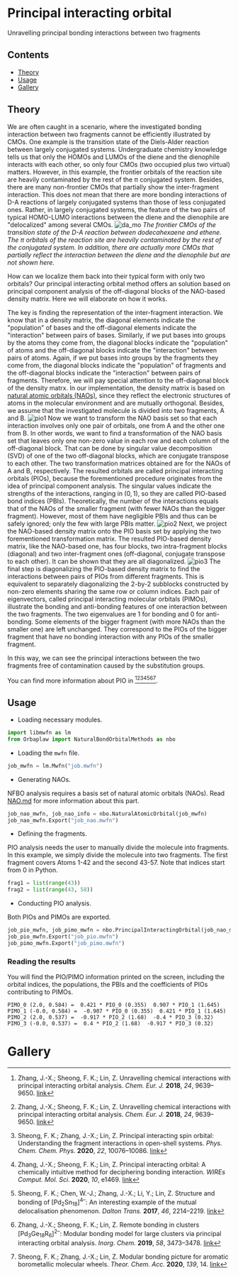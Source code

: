 # Principal interacting orbital
Unravelling principal bonding interactions between two fragments

## Contents
+ [Theory](#theory)
+ [Usage](#usage)
+ [Gallery](#gallery)

## Theory
We are often caught in a scenario, where the investigated bonding interaction between two fragments cannot be efficiently illustrated by CMOs.
One example is the transition state of the Diels-Alder reaction between largely conjugated systems.
Undergraduate chemistry knowledge tells us that only the HOMOs and LUMOs of the diene and the dienophile interacts with each other, so only four CMOs (two occupied plus two virtual) matters.
However, in this example, the frontier orbitals of the reaction site are heavily contaminated by the rest of the π conjugated system.
Besides, there are many non-frontier CMOs that partially show the inter-fragment interaction.
This does not mean that there are more bonding interactions of D-A reactions of largely conjugated systems than those of less conjugated ones.
Rather, in largely conjugated systems, the feature of the two pairs of typical HOMO-LUMO interactions between the diene and the dienophile are "delocalized" among several CMOs.
![da_mo](da_mo.jpg)
*The frontier CMOs of the transition state of the D-A reaction between dodecahexaene and ethene.
The π orbitals of the reaction site are heavily contaminated by the rest of the conjugated system.
In addition, there are actually more CMOs that partially reflect the interaction between the diene and the dienophile but are not shown here.*

How can we localize them back into their typical form with only two orbitals?
Our principal interacting orbital method offers an solution based on principal component analysis of the off-diagonal blocks of the NAO-based density matrix.
Here we will elaborate on how it works.

The key is finding the representation of the inter-fragment interaction.
We know that in a density matrix, the diagonal elements indicate the "population" of bases and the off-diagonal elements indicate the "interaction" between pairs of bases.
Similarly, if we put bases into groups by the atoms they come from, the diagonal blocks indicate the "population" of atoms and the off-diagonal blocks indicate the "interaction" between pairs of atoms.
Again, if we put bases into groups by the fragments they come from, the diagonal blocks indicate the "population" of fragments and the off-diagonal blocks indicate the "interaction" between pairs of fragments.
Therefore, we will pay special attention to the off-diagonal block of the density matrx.
In our implementation, the density matrix is based on [natural atomic orbitals (NAOs)](NAO.md), since they reflect the electronic structures of atoms in the molecular environment and are mutually orthogonal.
Besides, we assume that the investigated molecule is divided into two fragments, A and B.
![pio1](pio1.jpg)
Now we want to transform the NAO basis set so that each interaction involves only one pair of orbitals, one from A and the other one from B.
In other words, we want to find a transformation of the NAO basis set that leaves only one non-zero value in each row and each column of the off-diagonal block.
That can be done by singular value decomposition (SVD) of one of the two off-diagonal blocks, which are conjugate transpose to each other.
The two transformation matrices obtained are for the NAOs of A and B, respectively.
The resulted orbitals are called principal interacting orbitals (PIOs), because the forementioned procedure originates from the idea of principal component analysis.
The singular values indicate the strengths of the interactions, ranging in $(0,1)$, so they are called PIO-based bond indices (PBIs).
Theoretically, the number of the interactions equals that of the NAOs of the smaller fragment (with fewer NAOs than the bigger fragment).
However, most of them have negligible PBIs and thus can be safely ignored; only the few with large PBIs matter.
![pio2](pio2.jpg)
Next, we project the NAO-based density matrix onto the PIO basis set by applying the two forementioned transformation matrix.
The resulted PIO-based density matrix, like the NAO-based one, has four blocks, two intra-fragment blocks (diagonal) and two inter-fragment ones (off-diagonal, conjugate transpose to each other).
It can be shown that they are all diagonalized.
![pio3](pio3.jpg)
The final step is diagonalizing the PIO-based density matrix to find the interactions between pairs of PIOs from different fragments.
This is equivalent to separately diagonalizing the 2-by-2 subblocks constructed by non-zero elements sharing the same row or column indices.
Each pair of eigenvectors, called principal interacting molecular orbitals (PIMOs), illustrate the bonding and anti-bonding features of one interaction between the two fragments.
The two eigenvalues are 1 for bonding and 0 for anti-bonding.
Some elements of the bigger fragment (with more NAOs than the smaller one) are left unchanged.
They correspond to the PIOs of the bigger fragment that have no bonding interaction with any PIOs of the smaller fragment.

In this way, we can see the principal interactions between the two fragments free of contamination caused by the substitution groups.

You can find more information about PIO in [^pio1][^pio1][^pio2][^pio3][^pio4][^pio5][^pio6].

## Usage

+ Loading necessary modules.
```python
import libmwfn as lm
from Orbaplaw import NaturalBondOrbitalMethods as nbo
```

+ Loading the `mwfn` file.
```python
job_mwfn = lm.Mwfn("job.mwfn")
```

+ Generating NAOs.

NFBO analysis requires a basis set of natural atomic orbitals (NAOs).
Read [NAO.md](NAO.md) for more information about this part.
```python
job_nao_mwfn, job_nao_info = nbo.NaturalAtomicOrbital(job_mwfn)
job_nao_mwfn.Export("job_nao.mwfn")
```

+ Defining the fragments.

PIO analysis needs the user to manually divide the molecule into fragments.
In this example, we simply divide the molecule into two fragments.
The first fragment covers Atoms 1-42 and the second 43-57.
Note that indices start from 0 in Python.
```python
frag1 = list(range(43))
frag2 = list(range(43, 58))
```

+ Conducting PIO analysis.

Both PIOs and PIMOs are exported.
```python
job_pio_mwfn, job_pimo_mwfn = nbo.PrincipalInteractingOrbital(job_nao_mwfn, job_nao_info, [frag1,frag2])
job_pio_mwfn.Export("job_pio.mwfn")
job_pimo_mwfn.Export("job_pimo.mwfn")
```

### Reading the results

You will find the PIO/PIMO information printed on the screen, including the orbital indices, the populations, the PBIs and the coefficients of PIOs contributing to PIMOs.
```
PIMO_0 (2.0, 0.584) =  0.421 * PIO_0 (0.355)  0.907 * PIO_1 (1.645)
PIMO_1 (-0.0, 0.584) =  -0.907 * PIO_0 (0.355)  0.421 * PIO_1 (1.645)
PIMO_2 (2.0, 0.537) =  -0.917 * PIO_2 (1.68)  -0.4 * PIO_3 (0.32)
PIMO_3 (-0.0, 0.537) =  0.4 * PIO_2 (1.68)  -0.917 * PIO_3 (0.32)
```

# Gallery



[^pio1]: Zhang, J.-X.; Sheong, F. K.; Lin, Z. Unravelling chemical interactions with principal interacting orbital analysis. *Chem. Eur. J.* **2018**, *24*, 9639–9650. [link](https://doi.org/10.1002/chem.201801220)
[^pio2]: Sheong, F. K.; Zhang, J.-X.; Lin, Z. Principal interacting spin orbital: Understanding the fragment interactions in open-shell systems. *Phys. Chem. Chem. Phys.* **2020**, *22*, 10076–10086. [link](https://doi.org/10.1039/D0CP00127A)
[^pio3]: Zhang, J.-X.; Sheong, F. K.; Lin, Z. Principal interacting orbital: A chemically intuitive method for deciphering bonding interaction. *WIREs Comput. Mol. Sci.* **2020**, *10*, e1469. [link](https://doi.org/10.1002/wcms.1469)
[^pio4]: Sheong, F. K.; Chen, W.-J.; Zhang, J.-X.; Li, Y.; Lin, Z. Structure and bonding of \[Pd<sub>2</sub>Sn<sub>18</sub>\]<sup>4–</sup>: An interesting example of the mutual delocalisation phenomenon. *Dalton Trans.* **2017**, *46*, 2214–2219. [link](https://doi.org/10.1039/C6DT04561H)
[^pio5]: Zhang, J.-X.; Sheong, F. K.; Lin, Z. Remote bonding in clusters \[Pd<sub>3</sub>Ge<sub>18</sub>R<sub>6</sub>\]<sup>2–</sup>: Modular bonding model for large clusters via principal interacting orbital analysis. *Inorg. Chem.* **2019**, *58*, 3473–3478. [link](https://doi.org/10.1021/acs.inorgchem.8b03640)
[^pio6]: Sheong, F. K.; Zhang, J.-X.; Lin, Z. Modular bonding picture for aromatic borometallic molecular wheels. *Theor. Chem. Acc.* **2020**, *139*, 14. [link](https://doi.org/10.1007/s00214-019-2536-9)
